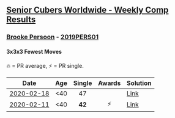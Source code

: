 <style>table {white-space: nowrap;}</style>

## [Senior Cubers Worldwide - Weekly Comp Results](/scw-comp/results/)
### [Brooke Persoon](../brooke_persoon.md) - [2019PERS01](https://www.worldcubeassociation.org/persons/2019PERS01?event=333fm)
#### 3x3x3 Fewest Moves

🔥 = PR average, ⚡ = PR single.

| Date | Age | Single | Awards | Solution |
| :--: | :--: | :--: | :--: | :-- |
| [2020-02-18](../../results/333fm/2020-02-18.md) | <40 | 47 |  | [Link](https://www.facebook.com/groups/1604105099735401/permalink/2146673152145257/) |
| [2020-02-11](../../results/333fm/2020-02-11.md) | <40 | **42** | ⚡ | [Link](https://www.facebook.com/groups/1604105099735401/permalink/2138923996253506/) |


<!-- Global site tag (gtag.js) - Google Analytics -->
<script async src="https://www.googletagmanager.com/gtag/js?id=UA-86348435-3"></script>
<script>window.dataLayer = window.dataLayer || []; function gtag() {dataLayer.push(arguments);} gtag('js', new Date()); gtag('config', 'UA-86348435-3');</script>
